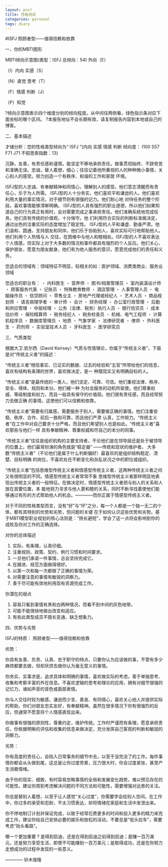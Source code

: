 ```yaml
---
layout: post
title: 性格测试
categories: personal
tags: diary
---
```


#ISFJ 照顾者型――值得信赖和依靠

一、你的MBTI图形



 MBTI倾向示意图(类型：ISFJ 总倾向：54)
外向（E）

 （I）内向
实感（S）

 （N）直觉
思考（T）

 （F）情感
判断（J）

 （P）知觉
   



?倾向示意图表示四个维度分别的倾向程度。从中间往两侧看，绿色指示条对应下面坐标的哪个区间。
?本报告地址不会长期有效，请复制报告内容到本地或自己的博客。






二、基本描述



才储分析：您的性格类型倾向为“ ISFJ ”(内向 实感 情感 判断 倾向度： I100 S57 F71 J71  不假思索指数：13)

沉静，友善，有责任感和谨慎。能坚定不移地承担责任。做事贯彻始终、不辞劳苦和准确无误。忠诚，替人着想，细心；往往记着他所重视的人的种种微小事情，关心别人的感受。努力创造一个有秩序、和谐的工作和家居 环境。

ISFJ型的人忠诚、有奉献精神和同情心，理解别人的感受。他们意志清醒而有责任心，乐于为人所需。 ISFJ型的人十分务实，他们喜欢平和谦逊的人。他们喜欢利用大量的事实情况，对于细节则有很强的记力。他们耐心地 对待任务的整个阶段，喜欢事情能够清晰明确。 ISFJ型的人具有强烈的职业道德，所以他们如果知道自己的行为真正有用时，会对需要完成之事承担责任。他们准确系统地完成任务。他们具有传统的价值观，十分保守。他 们利用符合实际的判断标准做决定，通过出色的注重实际的态度增加了稳定性。 ISFJ型的人平和谦虚、勤奋严肃。他们温和、圆通，支持朋友和同伴。他们乐于协助别人，喜欢实际可行地帮助他人。他们利用个人热情与人 交往，在困难中与他人和睦相处。ISFJ型的人不喜欢表达个人情感，但实际上对于大多数的情况和事件都具有强烈的个人反应。他们关心、保护朋友，愿意为朋友献身，他们有为他人服务的意识，愿意完成他们的责任和义务。

您适合的领域有：领域特征不明显，较相关的如：医护领域、消费类商业、服务业领域

您适合的职业有：
・ 内科医生
・ 营养师
・ 图书/档案管理员
・ 室内装潢设计师
・ 顾客服务代表
・ 记账员
・ 特殊教育教师
・ 酒店管理
・ 人事管理人员
・ 电脑操作员
・ 信贷顾问
・ 零售业主
・ 房地产代理或经纪人
・ 艺术人员
・ 商品规划师
・ 语言病理学者
・ 审计师
・ 会计
・ 财务经理
・ 办公室行政管理
・ 后勤和供应管理
・ 中层经理
・ 公务（法律、税务）执行人员
・ 银行信贷员
・ 成本估价师
・ 保险精算师
・ 税务经纪人
・ 税务检查员
・ 机械、电气工程师
・ 计算机程序员
・ 数据库管理员
・ 地质
・ 气象学家
・ 法律研究者
・ 律师
・ 外科医生
・ 药剂师
・ 实验室技术人员
・ 牙科医生
・ 医学研究员





三、气质类型




根据大卫.凯尔西（David Keirsey）气质与性情理论，你属于“传统主义者”，下面是对“传统主义者”的描述：

“传统主义者”相信事实、已证实的数据、过去的经验和“五官”所带给他们的信息，喜欢有结构有条理的世界，喜欢做决定，是一 种既现实又有明确目标的人。

“传统主义者”是最传统的一类人，他们坚定、可靠、可信。他们重视法律、秩序、安全、得体、规则和本分。他们被一种 为社会服务的动机所驱使。他们尊重权威、等级制度和权力，而且一般具有保守的价值观。他们很有责任感，而且经常努力去做正确 的事情，这使他们可以信赖和依靠。

“传统主义者”需要有归属感，需要服务于别人，需要做正确的事情。他们注重安稳、秩序、合作、前后一致和可靠，而且他们严肃 认真，工作努力。“传统主义者”在工作中对自己要求十分严格，而且他们希望别人也是如此。“传统主义者”喜欢那些与他们一样 具有奉献精神、尊重权威和尽自己的本分的同事。

“传统主义者”往往是组织机构的主要支持者，不论他们是在领导层还是处于被领导的位置上。他们最常扮演的角色就是“稳定器” ――传统和现状的维护者。 大多数“传统主义者”（不论他们是属于什么判断偏好）最喜欢的是组织结构稳定、清楚、目标明确 的岗位，不喜欢处在不断变化和杂乱状况之中的职位或组织。

“传统主义者”包括思维型传统主义者和情感型传统主义者，这两种传统主义者之间又有很明显的不同。情感型传统主义者常常不象 思维型传统主义者那样明显地表现出传统主义者的一般特征。在做决定时，情感型传统主义者把与别人的关系和人放在首要位置，本 能地努力寻求与他人更和睦的关系，同时不断寻找着使他们能够通过有形的方式帮助他人的机会。――――而你正属于情感型传统主义者。

对于不同的性格类型而言，没有“好”与“坏”之分，每一个人都是一个独一无二的个体，都有其特别的优势和劣势，但问题的关键 在于如何认识这些优势和劣势。基于MBTI模型职业规划的核心法则是：“扬长避短”，学会了这一点将会影响到你的成败及你对工作的正确选择。

对你的总体描述

1. 实际，有条理，认真仔细。
2. 注重规则、政策、契约、例行习惯和时间要求。
3. 一旦他们承诺一件事情，总会坚持完成它。
4. 在跟进、规范方面做得很好。
5. 以第一次和每一次都做了正确的事情为荣。
6. 对需要注意的事情有敏锐的洞察力。
7. 善于尽可能有效地利用现有资源完成工作。

你潜在的弱点

1. 容易只看到事情有黑和白两种情况，而看不到中间的灰色地带。
2. 可能不能很快地做出改变和适应。
3. 有些此类型成员不擅长变通、缺乏想象力。



四、优势与劣势




ISFJ的特质： 照顾者型――值得信赖和依靠

优势：

你具有友善、负责、认真、忠于职守的特点，只要你认为应该做的事，不管有多少麻烦都要去做，但却厌烦去做你认为毫无意义的事情。

你务实、实事求是，追求具体和明确的事情，喜欢做实际的考虑。善于单独思考、收集和考察丰富的外在信息。不喜欢逻辑的思考和理论的应用，拥有对细节很强的记忆力，诸如声音的音色或面部表情。

你与人交往时较为敏感，谦逊而少言、善良、有同情心，喜欢关心他人并提供实际的帮助，你们对朋友忠实友好，有奉献精神。虽然在很多情况下你有很强烈的反应，但通常不愿意将个人情感表现出来。

你做事有很强的原则性，尊重约定，维护传统。工作时严谨而有条理，愿意承担责任，你依据明晰的评估和收集的信息来做决定，充分发挥自己客观的判断和敏锐的洞察力。

劣势：

你有高度的责任心，会陷入日常事务的细节中去，以至于没完没了的工作。每件事情你都会从头做到尾，这总是让你过度劳累，压力很大时，你会过度紧张，甚至产生消极情绪。

由于你的现实、细致，有时容易忽略事情的全局和发展变化趋势，难以预见存在的可能性。建议你周到考虑解决问题的不同方法和可能性，需要增强对远景的关注。

你总是替别人着想，以至于让人感觉“关心过度”，你需要学会给别人空间。在工作中，你过多的承受和忍耐，不太习惯表达，却将情绪在家庭和生活中发泄出来。

你不停地制订计划并保证完成，以致于经常花费更多的时间和投入更多的精力来完成工作，建议你给自己安排必要的娱乐和放松的活动，不要总是“低头拉车”，需要考虑“抬头看路”。






哪一个更加重要 ? 是得到启迪，还是在得到启迪之前得到启迪；是赚一百万美元，还是努力享受生活，即使不可能赚到一百万美元；是取得成功，还是在你努力走想成功的过程中发现的一些意义。

―――― 铃木俊隆




